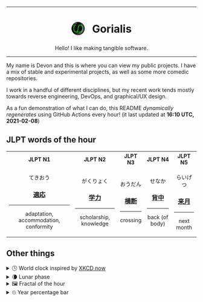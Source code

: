 ***

<h1 align="center">
<sub>
    <img src="readme/resources/avatar.png" height="36">
</sub>
&nbsp;
Gorialis
</h1>
<p align="center">
Hello! I like making tangible software.
</p>

***

My name is Devon and this is where you can view my public projects. I have a mix of stable and experimental projects, as well as some more comedic repositories.

I work in a handful of different disciplines, but my recent work tends mostly towards reverse engineering, DevOps, and graphical/UX design.

As a fun demonstration of what I can do, this README *dynamically regenerates* using GitHub Actions every hour! (it last updated at **16:10 UTC, 2021-02-08**)

<h2>JLPT words of the hour</h2>
<table>
    <tr>
        <th>JLPT N1</th>
        <th>JLPT N2</th>
        <th>JLPT N3</th>
        <th>JLPT N4</th>
        <th>JLPT N5</th>
    </tr>
    <tr>
        <td>
            <p align="center">てきおう</p>
            <h3 align="center"><b><a href="https://jisho.org/search/%E9%81%A9%E5%BF%9C">適応</a></b></h3>
            <hr>
            <p align="center">adaptation,<wbr> accommodation,<wbr> conformity</p>
        </td>
        <td>
            <p align="center">がくりょく</p>
            <h3 align="center"><b><a href="https://jisho.org/search/%E5%AD%A6%E5%8A%9B">学力</a></b></h3>
            <hr>
            <p align="center">scholarship,<wbr> knowledge</p>
        </td>
        <td>
            <p align="center">おうだん</p>
            <h3 align="center"><b><a href="https://jisho.org/search/%E6%A8%AA%E6%96%AD">横断</a></b></h3>
            <hr>
            <p align="center">crossing</p>
        </td>
        <td>
            <p align="center">せなか</p>
            <h3 align="center"><b><a href="https://jisho.org/search/%E8%83%8C%E4%B8%AD">背中</a></b></h3>
            <hr>
            <p align="center">back (of body)</p>
        </td>
        <td>
            <p align="center">らいげつ</p>
            <h3 align="center"><b><a href="https://jisho.org/search/%E6%9D%A5%E6%9C%88">来月</a></b></h3>
            <hr>
            <p align="center">next month</p>
        </td>
    </tr>
</table>

<h2>Other things</h2>
<details>
<summary>🕓  World clock inspired by <a href="https://xkcd.com/now">XKCD now</a></summary>

> <img src="generated/now.png" width="512">

</details>
<details>
<summary>🌘 Lunar phase</summary>

The moon is approximately 91.66% through its phase (Waning Crescent).

</details>
<details>
<summary>&#x1f5bc; Fractal of the hour</summary>

> <img src="generated/fractal.png" width="512">

</details>
<details>
<summary>&#x23f2; Year percentage bar</summary>
<pre><code>2021 [██▁▁▁▁▁▁▁▁▁▁▁▁▁▁▁▁▁▁] 10.60%</code></pre>
</details>
